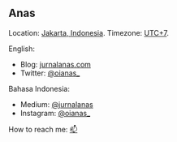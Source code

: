 ## Anas

Location: [Jakarta, Indonesia](https://jakarta.go.id/). Timezone: [UTC+7](https://www.timeanddate.com/time/zones/wib).

English:
* Blog: [jurnalanas.com](https://www.jurnalanas.com)
* Twitter: [@oianas_](https://twitter.com/oianas_)

Bahasa Indonesia:
* Medium: [@jurnalanas](https://jurnalanas.medium.com/)
* Instagram: [@oianas_](https://www.instagram.com/oianas_/)

How to reach me: [📫](mailto:hey@jurnalanas.com)

